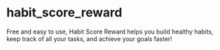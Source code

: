 # habit_score_reward
Free and easy to use, Habit Score Reward helps you build healthy habits, keep track of all your tasks, and achieve your goals faster!
